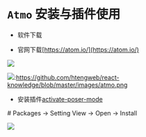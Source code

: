 # `Atmo` 安装与插件使用

* 软件下载

* 官网下载[https://atom.io/](https://atom.io/)<br/>

![](https://github.com/htengweb/react-knowledge/blob/master/images/atmo.png)

![](https://atom.io/):https://github.com/htengweb/react-knowledge/blob/master/images/atmo.png


* 安装插件[activate-poser-mode](https://atom.io/packages/activate-power-mode)

\#   Packages -> Setting View -> Open -> Install  <br/>

![](https://github.com/htengweb/react-knowledge/blob/master/images/activateSetting.png)